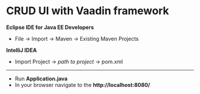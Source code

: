 # CRUD UI with Vaadin framework

**Eclipse IDE for Java EE Developers**
- File -> Import -> Maven -> Existing Maven Projects

**IntelliJ IDEA**
- Import Project -> *path to project* -> pom.xml

----
- Run **Application.java** 
- In your browser navigate to the **http://localhost:8080/**

